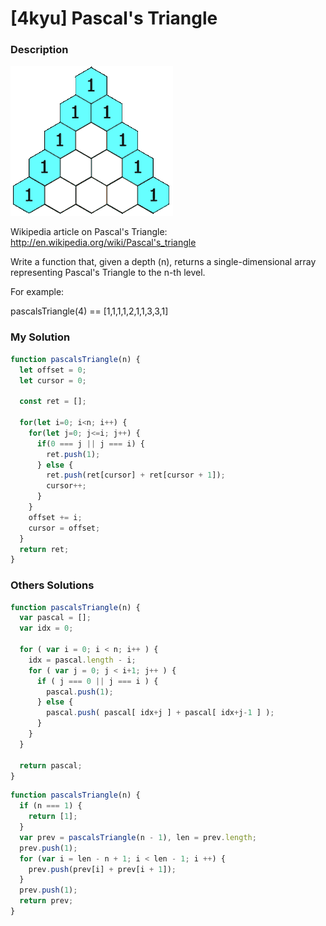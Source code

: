 # [4kyu] Pascal's Triangle

### Description

![pascal-triangle](PascalTriangleAnimated2.gif)

Wikipedia article on Pascal's Triangle: http://en.wikipedia.org/wiki/Pascal's_triangle

Write a function that, given a depth (n), returns a single-dimensional array representing Pascal's Triangle to the n-th level.

For example:

pascalsTriangle(4) == [1,1,1,1,2,1,1,3,3,1]


### My Solution

```javascript
function pascalsTriangle(n) {
  let offset = 0;
  let cursor = 0;

  const ret = [];

  for(let i=0; i<n; i++) {
    for(let j=0; j<=i; j++) {
      if(0 === j || j === i) {
        ret.push(1);
      } else {
        ret.push(ret[cursor] + ret[cursor + 1]);
        cursor++;
      }
    }
    offset += i;
    cursor = offset;
  }
  return ret;
}
```

### Others Solutions

```javascript
function pascalsTriangle(n) {
  var pascal = [];
  var idx = 0;

  for ( var i = 0; i < n; i++ ) {
    idx = pascal.length - i;
    for ( var j = 0; j < i+1; j++ ) {
      if ( j === 0 || j === i ) {
        pascal.push(1);
      } else {
        pascal.push( pascal[ idx+j ] + pascal[ idx+j-1 ] );
      }
    }
  }

  return pascal;
}
```

```javascript
function pascalsTriangle(n) {
  if (n === 1) {
    return [1];
  }
  var prev = pascalsTriangle(n - 1), len = prev.length;
  prev.push(1);
  for (var i = len - n + 1; i < len - 1; i ++) {
    prev.push(prev[i] + prev[i + 1]);
  }
  prev.push(1);
  return prev;
}
```
